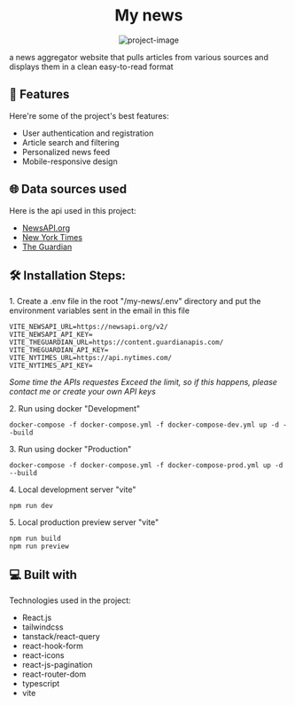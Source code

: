 <h1 align="center" id="title">My news</h1>

<p align="center"><img src="https://socialify.git.ci/aayman997/my-news/image?language=1&amp;owner=1&amp;name=1&amp;stargazers=1&amp;theme=Light" alt="project-image"></p>

<p id="description">a news aggregator website that pulls articles from various sources and displays them in a clean easy-to-read format</p>



<h2>🧐 Features</h2>

Here're some of the project's best features:

*   User authentication and registration
*   Article search and filtering
*   Personalized news feed
*   Mobile-responsive design


<h2>🌐 Data sources used</h2>

Here is the api used in this project:

* [NewsAPI.org](https://newsapi.org/)
* [New York Times](https://developer.nytimes.com/apis)
* [The Guardian](https://open-platform.theguardian.com/)

<h2>🛠️ Installation Steps:</h2>

<p>1. Create a .env file in the root "/my-news/.env" directory and put the environment variables sent in the email in this file</p>

```
VITE_NEWSAPI_URL=https://newsapi.org/v2/
VITE_NEWSAPI_API_KEY=
VITE_THEGUARDIAN_URL=https://content.guardianapis.com/
VITE_THEGUARDIAN_API_KEY=
VITE_NYTIMES_URL=https://api.nytimes.com/
VITE_NYTIMES_API_KEY=
```
_Some time the APIs requestes Exceed the limit, so if this happens, please contact me or create your own API keys_

<p>2. Run using docker "Development"</p>

```
docker-compose -f docker-compose.yml -f docker-compose-dev.yml up -d --build
```

<p>3. Run using docker "Production"</p>

```
docker-compose -f docker-compose.yml -f docker-compose-prod.yml up -d --build
```

<p>4. Local development server "vite"</p>

```
npm run dev
```

<p>5. Local production preview server "vite"</p>

```
npm run build
npm run preview
```



<h2>💻 Built with</h2>

Technologies used in the project:

*   React.js
*   tailwindcss
*   tanstack/react-query
*   react-hook-form
*   react-icons
*   react-js-pagination
*   react-router-dom
*   typescript
*   vite
